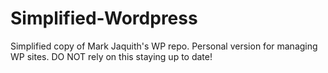 Simplified-Wordpress
====================

Simplified copy of Mark Jaquith's WP repo. Personal version for managing WP sites. DO NOT rely on this staying up to date!